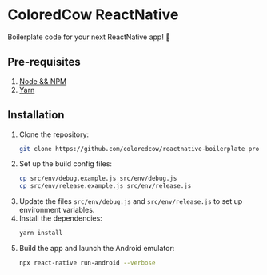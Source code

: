# ColoredCow ReactNative
Boilerplate code for your next ReactNative app! :rocket:

## Pre-requisites
1. [Node && NPM](https://docs.npmjs.com/downloading-and-installing-node-js-and-npm)
2. [Yarn](https://classic.yarnpkg.com/lang/en/docs/install/#mac-stable)

## Installation
1. Clone the repository:
   ```sh
   git clone https://github.com/coloredcow/reactnative-boilerplate project-name
   ```
2. Set up the build config files:
    ```sh
    cp src/env/debug.example.js src/env/debug.js
    cp src/env/release.example.js src/env/release.js
    ```
3. Update the files `src/env/debug.js` and `src/env/release.js` to set up environment variables.
4. Install the dependencies:
    ```sh
    yarn install
    ```
5. Build the app and launch the Android emulator:
    ```sh
    npx react-native run-android --verbose
    ```
